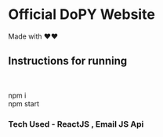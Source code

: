<h1>Official DoPY Website</h1>
Made with ❤️❤️
<h2>Instructions for running</h2>
<br>
<p>npm i<br>
npm start<br></p>

<h3>Tech Used - ReactJS , Email JS Api</h3>


 

